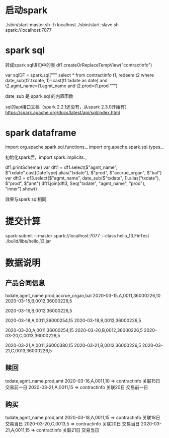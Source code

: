 启动spark
=========

./sbin/start-master.sh -h localhost
./sbin/start-slave.sh spark://localhost:7077

spark sql
=========

转成spark sql语句中的表
df1.createOrReplaceTempView("contractinfo")

var sqlDF = spark.sql("""
    select * from contractinfo t1, redeem t2
    where date_sub(t2.txdate, 1)=cast(t1.txdate as date)
    and t2.agmt_name=t1.agmt_name
    and t2.prod=t1.prod
""")

date_sub 是 spark sql 的内置函数

sql的api接口文档（spark 2.2.1还没有，从spark 2.3.0开始有）
https://spark.apache.org/docs/latest/api/sql/index.html

spark dataframe
===============

import org.apache.spark.sql.functions._
import org.apache.spark.sql.types._

初始化spark后，import spark.implicits._

df1.printSchema()
var dft1 = df1.select($"agmt_name", $"txdate".cast(DateType).alias("txdate"), $"prod", $"accrue_organ", $"bal")
var dft3 = df3.select($"agmt_name", date_sub($"txdate", 1).alias("txdate"), $"prod", $"amt")
dft1.join(dft3, Seq("txdate", "agmt_name", "prod"), "inner").show()

效果与spark sql相同

提交计算
=======

spark-submit --master spark://localhost:7077 --class hello_13.FinTest ./build/libs/hello_13.jar

数据说明
=======

产品合同信息
----------
txdate,agmt_name,prod,accrue_organ,bal
2020-03-15,A,0011,36000226,10
2020-03-15,B,0012,36000226,5

2020-03-16,B,0012,36000226,5

2020-03-18,A,0011,36000254,15
2020-03-18,B,0012,36000226,5

2020-03-20,A,0011,36000254,15
2020-03-20,B,0012,36000226,5
2020-03-20,C,0013,36000226,5

2020-03-21,A,0011,36000380,15
2020-03-21,B,0012,36000226,5
2020-03-21,C,0013,36000226,5

赎回
----
txdate,agmt_name,prod,amt
2020-03-16,A,0011,10          => contractinfo 关联15日 交易前一日
2020-03-21,A,0011,15          => contractinfo 关联20日 交易前一日

购买
----
txdate,agmt_name,prod,amt
2020-03-18,A,0011,15          => contractinfo 关联18日 交易当日
2020-03-20,C,0013,5           => contractinfo 关联20日 交易当日
2020-03-21,A,0011,15          => contractinfo 关联21日 交易当日